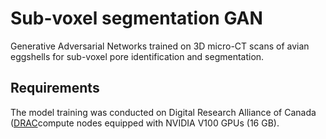 # Sub-voxel segmentation GAN

Generative Adversarial Networks trained on 3D micro-CT scans of avian eggshells for sub-voxel pore identification and segmentation.

## Requirements
The model training was conducted on Digital Research Alliance of Canada ([DRAC](https://docs.alliancecan.ca/wiki/Technical_documentation)compute nodes equipped with NVIDIA V100 GPUs (16 GB). 
